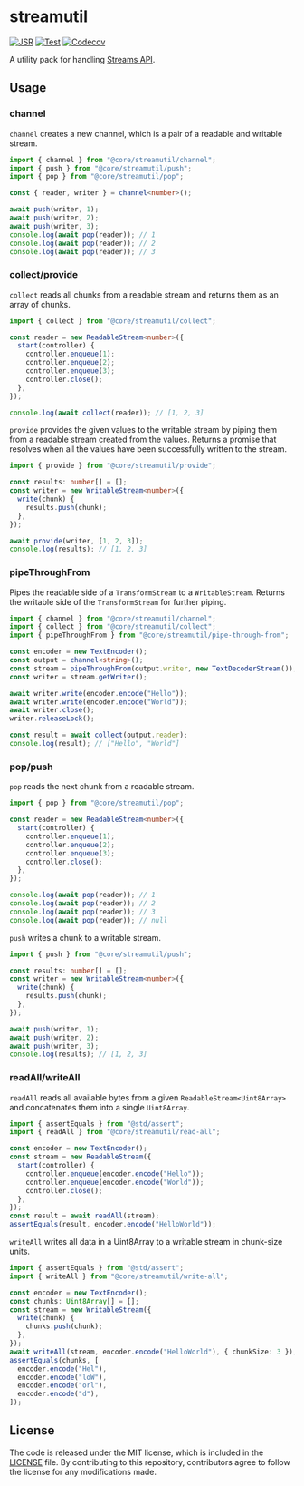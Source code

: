 # streamutil

[![JSR](https://jsr.io/badges/@core/streamutil)](https://jsr.io/@core/streamutil)
[![Test](https://github.com/jsr-core/streamutil/workflows/Test/badge.svg)](https://github.com/jsr-core/streamutil/actions?query=workflow%3ATest)
[![Codecov](https://codecov.io/github/jsr-core/streamutil/graph/badge.svg?token=Ug4J3xkG8T)](https://codecov.io/github/jsr-core/streamutil)

A utility pack for handling [Streams API](https://streams.spec.whatwg.org/).

## Usage

### channel

`channel` creates a new channel, which is a pair of a readable and writable
stream.

```ts
import { channel } from "@core/streamutil/channel";
import { push } from "@core/streamutil/push";
import { pop } from "@core/streamutil/pop";

const { reader, writer } = channel<number>();

await push(writer, 1);
await push(writer, 2);
await push(writer, 3);
console.log(await pop(reader)); // 1
console.log(await pop(reader)); // 2
console.log(await pop(reader)); // 3
```

### collect/provide

`collect` reads all chunks from a readable stream and returns them as an array
of chunks.

```ts
import { collect } from "@core/streamutil/collect";

const reader = new ReadableStream<number>({
  start(controller) {
    controller.enqueue(1);
    controller.enqueue(2);
    controller.enqueue(3);
    controller.close();
  },
});

console.log(await collect(reader)); // [1, 2, 3]
```

`provide` provides the given values to the writable stream by piping them from a
readable stream created from the values. Returns a promise that resolves when
all the values have been successfully written to the stream.

```ts
import { provide } from "@core/streamutil/provide";

const results: number[] = [];
const writer = new WritableStream<number>({
  write(chunk) {
    results.push(chunk);
  },
});

await provide(writer, [1, 2, 3]);
console.log(results); // [1, 2, 3]
```

### pipeThroughFrom

Pipes the readable side of a `TransformStream` to a `WritableStream`. Returns
the writable side of the `TransformStream` for further piping.

```ts
import { channel } from "@core/streamutil/channel";
import { collect } from "@core/streamutil/collect";
import { pipeThroughFrom } from "@core/streamutil/pipe-through-from";

const encoder = new TextEncoder();
const output = channel<string>();
const stream = pipeThroughFrom(output.writer, new TextDecoderStream());
const writer = stream.getWriter();

await writer.write(encoder.encode("Hello"));
await writer.write(encoder.encode("World"));
await writer.close();
writer.releaseLock();

const result = await collect(output.reader);
console.log(result); // ["Hello", "World"]
```

### pop/push

`pop` reads the next chunk from a readable stream.

```ts
import { pop } from "@core/streamutil/pop";

const reader = new ReadableStream<number>({
  start(controller) {
    controller.enqueue(1);
    controller.enqueue(2);
    controller.enqueue(3);
    controller.close();
  },
});

console.log(await pop(reader)); // 1
console.log(await pop(reader)); // 2
console.log(await pop(reader)); // 3
console.log(await pop(reader)); // null
```

`push` writes a chunk to a writable stream.

```ts
import { push } from "@core/streamutil/push";

const results: number[] = [];
const writer = new WritableStream<number>({
  write(chunk) {
    results.push(chunk);
  },
});

await push(writer, 1);
await push(writer, 2);
await push(writer, 3);
console.log(results); // [1, 2, 3]
```

### readAll/writeAll

`readAll` reads all available bytes from a given `ReadableStream<Uint8Array>`
and concatenates them into a single `Uint8Array`.

```ts
import { assertEquals } from "@std/assert";
import { readAll } from "@core/streamutil/read-all";

const encoder = new TextEncoder();
const stream = new ReadableStream({
  start(controller) {
    controller.enqueue(encoder.encode("Hello"));
    controller.enqueue(encoder.encode("World"));
    controller.close();
  },
});
const result = await readAll(stream);
assertEquals(result, encoder.encode("HelloWorld"));
```

`writeAll` writes all data in a Uint8Array to a writable stream in chunk-size
units.

```ts
import { assertEquals } from "@std/assert";
import { writeAll } from "@core/streamutil/write-all";

const encoder = new TextEncoder();
const chunks: Uint8Array[] = [];
const stream = new WritableStream({
  write(chunk) {
    chunks.push(chunk);
  },
});
await writeAll(stream, encoder.encode("HelloWorld"), { chunkSize: 3 });
assertEquals(chunks, [
  encoder.encode("Hel"),
  encoder.encode("loW"),
  encoder.encode("orl"),
  encoder.encode("d"),
]);
```

## License

The code is released under the MIT license, which is included in the
[LICENSE](./LICENSE) file. By contributing to this repository, contributors
agree to follow the license for any modifications made.
